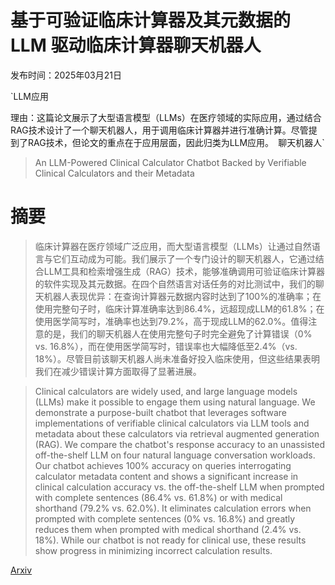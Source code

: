 # 基于可验证临床计算器及其元数据的 LLM 驱动临床计算器聊天机器人

发布时间：2025年03月21日

`LLM应用

理由：这篇论文展示了大型语言模型（LLMs）在医疗领域的实际应用，通过结合RAG技术设计了一个聊天机器人，用于调用临床计算器并进行准确计算。尽管提到了RAG技术，但论文的重点在于应用层面，因此归类为LLM应用。` `聊天机器人`

> An LLM-Powered Clinical Calculator Chatbot Backed by Verifiable Clinical Calculators and their Metadata

# 摘要

> 临床计算器在医疗领域广泛应用，而大型语言模型（LLMs）让通过自然语言与它们互动成为可能。我们展示了一个专门设计的聊天机器人，它通过结合LLM工具和检索增强生成（RAG）技术，能够准确调用可验证临床计算器的软件实现及其元数据。在四个自然语言对话任务的对比测试中，我们的聊天机器人表现优异：在查询计算器元数据内容时达到了100%的准确率；在使用完整句子时，临床计算准确率达到86.4%，远超现成LLM的61.8%；在使用医学简写时，准确率也达到79.2%，高于现成LLM的62.0%。值得注意的是，我们的聊天机器人在使用完整句子时完全避免了计算错误（0% vs. 16.8%），而在使用医学简写时，错误率也大幅降低至2.4%（vs. 18%）。尽管目前该聊天机器人尚未准备好投入临床使用，但这些结果表明我们在减少错误计算方面取得了显著进展。

> Clinical calculators are widely used, and large language models (LLMs) make it possible to engage them using natural language. We demonstrate a purpose-built chatbot that leverages software implementations of verifiable clinical calculators via LLM tools and metadata about these calculators via retrieval augmented generation (RAG). We compare the chatbot's response accuracy to an unassisted off-the-shelf LLM on four natural language conversation workloads. Our chatbot achieves 100% accuracy on queries interrogating calculator metadata content and shows a significant increase in clinical calculation accuracy vs. the off-the-shelf LLM when prompted with complete sentences (86.4% vs. 61.8%) or with medical shorthand (79.2% vs. 62.0%). It eliminates calculation errors when prompted with complete sentences (0% vs. 16.8%) and greatly reduces them when prompted with medical shorthand (2.4% vs. 18%). While our chatbot is not ready for clinical use, these results show progress in minimizing incorrect calculation results.

[Arxiv](https://arxiv.org/abs/2503.17550)